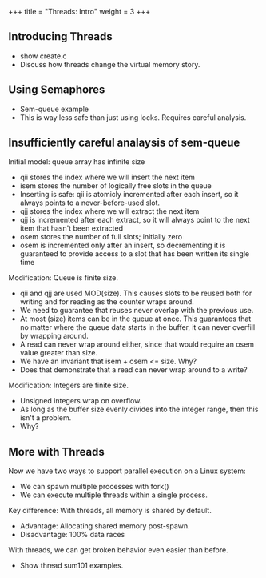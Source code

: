 +++
title = "Threads: Intro"
weight = 3
+++

## Introducing Threads

 - show create.c
 - Discuss how threads change the virtual memory story.

## Using Semaphores

 - Sem-queue example
 - This is way less safe than just using locks. Requires careful analysis.

## Insufficiently careful analaysis of sem-queue

Initial model: queue array has infinite size

 - qii stores the index where we will insert the next item
 - isem stores the number of logically free slots in the queue
 - Inserting is safe: qii is atomicly incremented after each insert, so
   it always points to a never-before-used slot.
 - qjj stores the index where we will extract the next item
 - qjj is incremented after each extract, so it will always point to the next
   item that hasn't been extracted
 - osem stores the number of full slots; initially zero
 - osem is incremented only after an insert, so decrementing it is guaranteed
   to provide access to a slot that has been written its single time

Modification: Queue is finite size.

 - qii and qjj are used MOD(size). This causes slots to be reused both for writing
   and for reading as the counter wraps around.
 - We need to guarantee that reuses never overlap with the previous use.
 - At most (size) items can be in the queue at once. This guarantees that no
   matter where the queue data starts in the buffer, it can never overfill by
   wrapping around.
 - A read can never wrap around either, since that would require an osem value
   greater than size.
 - We have an invariant that isem + osem <= size. Why?
 - Does that demonstrate that a read can never wrap around to a write?
 
Modification: Integers are finite size.

 - Unsigned integers wrap on overflow.
 - As long as the buffer size evenly divides into the integer range, then
   this isn't a problem.
 - Why?

## More with Threads

Now we have two ways to support parallel execution on a Linux system:

 * We can spawn multiple processes with fork()
 * We can execute multiple threads within a single process.

Key difference: With threads, all memory is shared by default.

 - Advantage: Allocating shared memory post-spawn.
 - Disadvantage: 100% data races

With threads, we can get broken behavior even easier than before.

 * Show thread sum101 examples.

